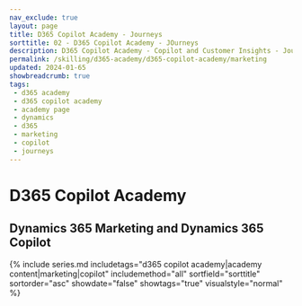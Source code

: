 ```yaml
---
nav_exclude: true
layout: page
title: D365 Copilot Academy - Journeys
sorttitle: 02 - D365 Copilot Academy - JOurneys
description: D365 Copilot Academy - Copilot and Customer Insights - Journeys
permalink: /skilling/d365-academy/d365-copilot-academy/marketing
updated: 2024-01-65
showbreadcrumb: true
tags: 
 - d365 academy
 - d365 copilot academy
 - academy page
 - dynamics
 - d365
 - marketing
 - copilot
 - journeys
---
```


# D365 Copilot Academy

## Dynamics 365 Marketing and Dynamics 365 Copilot

{% include series.md 
    includetags="d365 copilot academy|academy content|marketing|copilot" 
    includemethod="all" 
    sortfield="sorttitle" sortorder="asc" showdate="false" showtags="true" 
     visualstyle="normal"
%}
